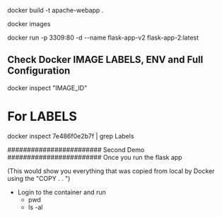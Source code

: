 docker build -t apache-webapp .

docker images

docker run -p 3309:80 -d --name flask-app-v2 flask-app-2:latest

## Check Docker IMAGE LABELS, ENV and Full Configuration
docker inspect "IMAGE_ID" 

# For LABELS
docker inspect 7e486f0e2b7f | grep Labels 


######################## Second Demo ########################
Once you run the flask app 

(This would show you everything that was copied from local by Docker using the "COPY . . ")
- Login to the container and run 
    - pwd
    - ls -al

